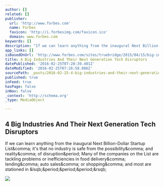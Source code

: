 ```yaml
---
author: []
related: []
publisher:
  url: 'http://www.forbes.com'
  name: Forbes
  favicon: 'http://i.forbesimg.com/favicon.ico'
  domain: www.forbes.com
keywords: []
description: "If we can learn anything from the inaugural Next Billion-Dollar Startup List, it's that no industry is safe from the possibility, and reality, of disruption. Many of the companies on the List are tackling problems or inefficiencies in food delivery, lending, auto sales, or shopping, and most are stationed in [...]"
app_links: []
isBasedOnUrl: 'http://www.forbes.com/sites/truebridge/2015/04/15/big-industries-and-their-tech-disruptors/#70824c5867c3'
title: 4 Big Industries And Their Next Generation Tech Disruptors
datePublished: '2016-02-25T07:28:39.401Z'
dateModified: '2016-02-25T07:26:58.086Z'
sourcePath: _posts/2016-02-25-4-big-industries-and-their-next-generation-tech-disruptors.md
published: true
inFeed: true
hasPage: false
inNav: false
_context: 'http://schema.org'
_type: MediaObject

---
```

<article style=""><h1>4 Big Industries And Their Next Generation Tech Disruptors</h1><p>If we can learn anything from the inaugural Next Billion-Dollar Startup List&amp;comma; it's that no industry is safe from the possibility&amp;comma; and reality&amp;comma; of disruption&amp;period; Many of the companies on the List are tackling problems or inefficiencies in food delivery&amp;comma; lending&amp;comma; auto sales&amp;comma; or shopping&amp;comma; and most are stationed in &amp;lsqb;&amp;period;&amp;period;&amp;period;&amp;rsqb;</p><img src="http://blogs-images.forbes.com/truebridge/files/2015/04/NextBill_By_the_Numbers.jpg" /></article>